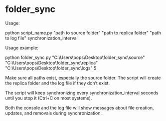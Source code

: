 # folder_sync 

Usage:

python script_name.py "path to source folder" "path to replica folder" "path to log file" synchronization_interval


Usage example: 

python folder_sync.py "C:\Users\pops\Desktop\folder_sync\source" "C:\Users\pops\Desktop\folder_sync\replica" "C:\Users\pops\Desktop\folder_sync\logs"  5


Make sure all paths exist, especially the source folder. The script will create the replica folder and the log file if they don’t exist.

The script will keep synchronizing every synchronization_interval seconds until you stop it (Ctrl+C on most systems).

Both the console and the log file will show messages about file creation, updates, and removals during synchronization.

